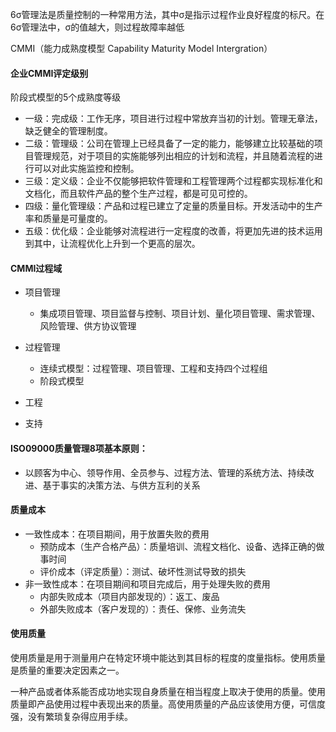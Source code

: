 6σ管理法是质量控制的一种常用方法，其中σ是指示过程作业良好程度的标尺。在6σ管理法中，σ的值越大，则过程故障率越低





CMMI（能力成熟度模型 Capability Maturity Model Intergration）

#### 企业CMMI评定级别

阶段式模型的5个成熟度等级

- 一级：完成级：工作无序，项目进行过程中常放弃当初的计划。管理无章法，缺乏健全的管理制度。
- 二级：管理级：公司在管理上已经具备了一定的能力，能够建立比较基础的项目管理规范，对于项目的实施能够列出相应的计划和流程，并且随着流程的进行可以对此实施监控和控制。
- 三级：定义级：企业不仅能够把软件管理和工程管理两个过程都实现标准化和文档化，而且软件产品的整个生产过程，都是可见可控的。
- 四级：量化管理级：产品和过程已建立了定量的质量目标。开发活动中的生产率和质量是可量度的。
- 五级：优化级：企业能够对流程进行一定程度的改善，将更加先进的技术运用到其中，让流程优化上升到一个更高的层次。

#### CMMI过程域

- 项目管理
  - 集成项目管理、项目监督与控制、项目计划、量化项目管理、需求管理、风险管理、供方协议管理
- 过程管理
  - 连续式模型：过程管理、项目管理、工程和支持四个过程组
  - 阶段式模型

- 工程
- 支持

#### ISO09000质量管理8项基本原则：

- 以顾客为中心、领导作用、全员参与、过程方法、管理的系统方法、持续改进、基于事实的决策方法、与供方互利的关系



#### 质量成本

- 一致性成本：在项目期间，用于放置失败的费用
  - 预防成本（生产合格产品）：质量培训、流程文档化、设备、选择正确的做事时间
  - 评价成本（评定质量）：测试、破坏性测试导致的损失
- 非一致性成本：在项目期间和项目完成后，用于处理失败的费用
  - 内部失败成本（项目内部发现的）：返工、废品
  - 外部失败成本（客户发现的）：责任、保修、业务流失



#### 使用质量

使用质量是用于测量用户在特定环境中能达到其目标的程度的度量指标。使用质量是质量的重要决定因素之一。

一种产品或者体系能否成功地实现自身质量在相当程度上取决于使用的质量。使用质量即产品使用过程中表现出来的质量。高使用质量的产品应该使用方便，可信度强，没有繁琐复杂得应用手续。
